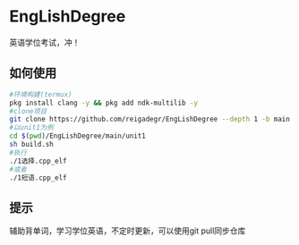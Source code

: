 # EngLishDegree
英语学位考试，冲！
## 如何使用
```bash
#环境构建(termux)
pkg install clang -y && pkg add ndk-multilib -y
#clone项目
git clone https://github.com/reigadegr/EngLishDegree --depth 1 -b main
#以unit1为例
cd $(pwd)/EngLishDegree/main/unit1
sh build.sh
#执行
./1选择.cpp_elf
#或者
./1短语.cpp_elf
```
## 提示
辅助背单词，学习学位英语，不定时更新，可以使用git pull同步仓库

